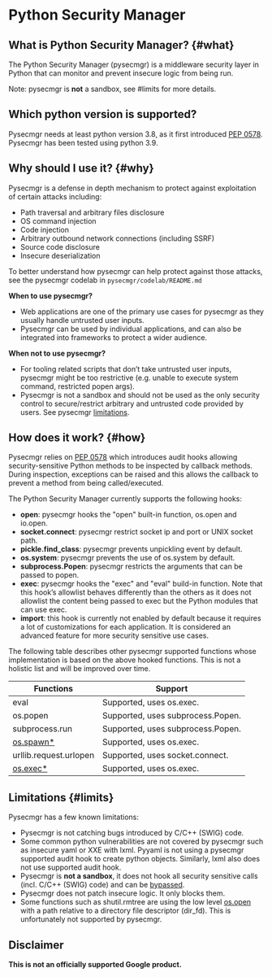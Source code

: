 # Python Security Manager

## What is Python Security Manager? {#what}

The Python Security Manager (pysecmgr) is a middleware security layer in Python
that can monitor and prevent insecure logic from being run.

Note: pysecmgr is **not** a sandbox, see #limits for more details.

## Which python version is supported?

Pysecmgr needs at least python version 3.8, as it first introduced
[PEP 0578](https://peps.python.org/pep-0578/). Pysecmgr has been tested using
python 3.9.

## Why should I use it? {#why}

Pysecmgr is a defense in depth mechanism to protect against exploitation of
certain attacks including:

*   Path traversal and arbitrary files disclosure
*   OS command injection
*   Code injection
*   Arbitrary outbound network connections (including SSRF)
*   Source code disclosure
*   Insecure deserialization

To better understand how pysecmgr can help protect against those attacks, see
the pysecmgr codelab in `pysecmgr/codelab/README.md`

**When to use pysecmgr?**

*   Web applications are one of the primary use cases for pysecmgr as they
    usually handle untrusted user inputs.
*   Pysecmgr can be used by individual applications, and can also be integrated
    into frameworks to protect a wider audience.

**When not to use pysecmgr?**

*   For tooling related scripts that don’t take untrusted user inputs, pysecmgr
    might be too restrictive (e.g. unable to execute system command, restricted
    popen args).
*   Pysecmgr is not a sandbox and should not be used as the only security
    control to secure/restrict arbitrary and untrusted code provided by users.
    See pysecmgr [limitations](#limits).

## How does it work? {#how}

Pysecmgr relies on [PEP 0578](https://peps.python.org/pep-0578/) which
introduces audit hooks allowing security-sensitive Python methods to be
inspected by callback methods. During inspection, exceptions can be raised and
this allows the callback to prevent a method from being called/executed.

The Python Security Manager currently supports the following hooks:

*   **open**: pysecmgr hooks the "open" built-in function, os.open and io.open.
*   **socket.connect**: pysecmgr restrict socket ip and port or UNIX socket
    path.
*   **pickle.find_class**: pysecmgr prevents unpickling event by default.
*   **os.system**: pysecmgr prevents the use of os.system by default.
*   **subprocess.Popen**: pysecmgr restricts the arguments that can be passed to
    popen.
*   **exec**: pysecmgr hooks the "exec" and "eval" build-in function. Note that
    this hook’s allowlist behaves differently than the others as it does not
    allowlist the content being passed to exec but the Python modules that can
    use exec.
*   **import**: this hook is currently not enabled by default because it
    requires a lot of customizations for each application. It is considered an
    advanced feature for more security sensitive use cases.

The following table describes other pysecmgr supported functions whose
implementation is based on the above hooked functions. This is not a holistic
list and will be improved over time.

Functions                                                        | Support
---------------------------------------------------------------- | -------
eval                                                             | Supported, uses os.exec.
os.popen                                                         | Supported, uses subprocess.Popen.
subprocess.run                                                   | Supported, uses subprocess.Popen.
[os.spawn*](https://docs.python.org/3/library/os.html#os.spawnl) | Supported, uses os.exec.
urllib.request.urlopen                                           | Supported, uses socket.connect.
[os.exec*](https://docs.python.org/3/library/os.html#os.execl)   | Supported, uses os.exec.

## Limitations {#limits}

Pysecmgr has a few known limitations:

*   Pysecmgr is not catching bugs introduced by C/C++ (SWIG) code.
*   Some common python vulnerabilities are not covered by pysecmgr such as
    insecure yaml or XXE with lxml. Pyyaml is not using a pysecmgr supported
    audit hook to create python objects. Similarly, lxml also does not use
    supported audit hook.
*   Pysecmgr is **not a sandbox**, it does not hook all security sensitive calls
    (incl. C/C++ (SWIG) code) and can be
    [bypassed](https://daddycocoaman.dev/posts/bypassing-python38-audit-hooks-part-1/).
*   Pysecmgr does not patch insecure logic. It only blocks them.
*   Some functions such as shutil.rmtree are using the low level
    [os.open](https://docs.python.org/3/library/os.html#os.open) with a path
    relative to a directory file descriptor (dir_fd). This is unfortunately not
    supported by pysecmgr.

## Disclaimer
**This is not an officially supported Google product.**
